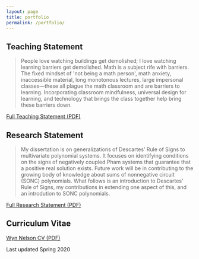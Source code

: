 ```yaml
---
layout: page
title: portfolio
permalink: /portfolio/
---
```


<h2 id="teaching">Teaching Statement</h2>

<blockquote>
People love watching buildings get demolished;
I love watching learning barriers get demolished.
Math is a subject rife with barriers.
The fixed mindset of 'not being a math person', math anxiety, inaccessible material, long monotonous lectures, large impersonal classes&mdash;these all plague the math classroom and are barriers to learning.
Incorporating classroom mindfulness, universal design for learning, and technology that brings the class together help bring these barriers down.
</blockquote>

<a href="NelsonTeachingStatement.pdf">Full Teaching Statement (PDF)</a>


<h2 id="research">Research Statement</h2>

<blockquote>
My dissertation is on generalizations of Descartes’ Rule of Signs to multivariate polynomial systems.
It focuses on identifying conditions on the signs of negatively coupled Pham systems that guarantee that a positive real solution exists.
Future work will be in contributing to the growing body of knowledge about sums of nonnegative circuit (SONC) polynomials.
What follows is an introduction to Descartes’ Rule of Signs, my contributions in extending one aspect of this, and an introdution to SONC polynomials.
</blockquote>

<a href="NelsonResearchStatement.pdf">Full Research Statement (PDF)</a>



<!--h2 id="diversity">Diversity Statement</h2>

<p>Provide short blurb and link to full document<p-->

<h2 id="cv">Curriculum Vitae</h2>

<a href="NelsonCV.pdf">Wyn Nelson CV (PDF)</a>

<p>Last updated Spring 2020<p>


<br />



